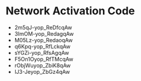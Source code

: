 # Network Activation Code
* 2m5qJ-yop_ReDfcqAw
* 3ImOM-yop_RedagqAw
* M05Lz-yop_RedaoqAw
* q6Kpq-yop_RfLckqAw
* sYGZi-yop_RfsAgqAw
* F5On1Oyop_RfTMcqAw
* rObjWuyop_ZbiK8qAw
* IJ3-Jeyop_ZbGz4qAw